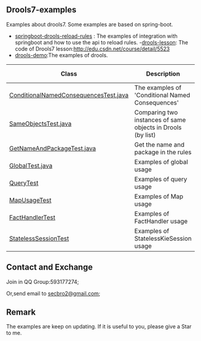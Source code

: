 ## Drools7-examples
Examples about drools7. Some examples are based on spring-boot.

- [springboot-drools-reload-rules](https://github.com/secbr/drools/tree/master/springboot-drools-reload-rules) : The examples of integration with springboot and how to use the api to reload rules. 
-[drools-lesson](https://github.com/secbr/drools/tree/master/drools-lesson): The code of Drools7 lesson:http://edu.csdn.net/course/detail/5523
- [drools-demo](https://github.com/secbr/drools/tree/master/drools-demo):The examples of drools.

|Class|Description|Create Date|
|--|--|--|
|[ConditionalNamedConsequencesTest.java](https://github.com/secbr/drools/blob/master/drools-demo/src/main/java/com/secbro/drools/test/ConditionalNamedConsequencesTest.java)|The examples of 'Conditional Named Consequences'|2017-08-04|
|[SameObjectsTest.java](https://github.com/secbr/drools/blob/master/drools-demo/src/main/java/com/secbro/drools/test/SameObjectsTest.java)|Comparing two instances of same objects in Drools (by list)|2017-08-07|
|[GetNameAndPackageTest.java](https://github.com/secbr/drools/blob/master/drools-demo/src/main/java/com/secbro/drools/test/GetNameAndPackageTest.java)|Get the name and package in the rules|2017-08-11|
|[GlobalTest.java](https://github.com/secbr/drools/blob/master/drools-demo/src/main/java/com/secbro/drools/test/GlobalTest.java)|Examples of global usage|2017-08-11|
|[QueryTest](https://github.com/secbr/drools/blob/master/drools-demo/src/main/java/com/secbro/drools/test/QueryTest.java)|Examples of query usage|2017-08-20|
|[MapUsageTest](https://github.com/secbr/drools/blob/master/drools-demo/src/main/java/com/secbro/drools/test/MapUsageTest.java)|Examples of Map usage|2017-09-04|
|[FactHandlerTest](https://github.com/secbr/drools/blob/master/drools-lesson/src/main/java/com/secbro/drools/chapter4/FactHandlerTest.java)|Examples of FactHandler usage|2017-09-17|
|[StatelessSessionTest](https://github.com/secbr/drools/blob/master/drools-lesson/src/main/java/com/secbro/drools/chapter5/StatelessSessionTest.java)|Examples of StatelessKieSession usage|2017-09-24|


## Contact and Exchange

Join in QQ Group:593177274;

Or,send email to secbro2@gmail.com;

## Remark
The examples are keep on updating.
If it is useful to you, please give a Star to me. 

